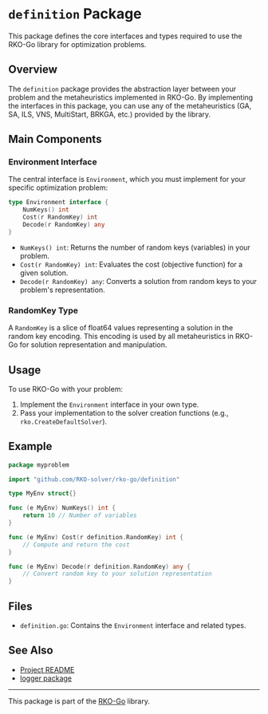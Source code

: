 # `definition` Package

This package defines the core interfaces and types required to use the RKO-Go library for optimization problems.

## Overview

The `definition` package provides the abstraction layer between your problem and the metaheuristics implemented in RKO-Go. By implementing the interfaces in this package, you can use any of the metaheuristics (GA, SA, ILS, VNS, MultiStart, BRKGA, etc.) provided by the library.

## Main Components

### Environment Interface

The central interface is `Environment`, which you must implement for your specific optimization problem:

```go
type Environment interface {
    NumKeys() int
    Cost(r RandomKey) int
    Decode(r RandomKey) any
}
```
- `NumKeys() int`: Returns the number of random keys (variables) in your problem.
- `Cost(r RandomKey) int`: Evaluates the cost (objective function) for a given solution.
- `Decode(r RandomKey) any`: Converts a solution from random keys to your problem's representation.

### RandomKey Type

A `RandomKey` is a slice of float64 values representing a solution in the random key encoding. This encoding is used by all metaheuristics in RKO-Go for solution representation and manipulation.

## Usage

To use RKO-Go with your problem:
1. Implement the `Environment` interface in your own type.
2. Pass your implementation to the solver creation functions (e.g., `rko.CreateDefaultSolver`).

## Example

```go
package myproblem

import "github.com/RKO-solver/rko-go/definition"

type MyEnv struct{}

func (e MyEnv) NumKeys() int {
    return 10 // Number of variables
}

func (e MyEnv) Cost(r definition.RandomKey) int {
    // Compute and return the cost
}

func (e MyEnv) Decode(r definition.RandomKey) any {
    // Convert random key to your solution representation
}
```

## Files
- `definition.go`: Contains the `Environment` interface and related types.

## See Also
- [Project README](../README.md)
- [logger package](../logger/README.md)

---
This package is part of the [RKO-Go](https://github.com/RKO-solver/rko-go) library.
